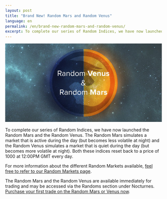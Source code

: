 ```yaml
---
layout: post
title: "Brand New! Random Mars and Random Venus"
language: en
permalink: /en/brand-new-random-mars-and-random-venus/
excerpt: To complete our series of Random Indices, we have now launched the Random Mars and the Random Venus. The Random Mars simulates a market that is active during the day (but becomes less volatile at night) and the Random Venus simulates a market that is quiet during the day (but becomes more volatile at night). Both these indices reset back to a price of 1000 at 12:00PM GMT every day.
---
```


![](/post_images/3490486_orig.jpg)

To complete our series of Random Indices, we have now launched the Random Mars and the Random Venus. The Random Mars simulates a market that is active during the day (but becomes less volatile at night) and the Random Venus simulates a market that is quiet during the day (but becomes more volatile at night). Both these indices reset back to a price of 1000 at 12:00PM GMT every day.

For more information about the different Random Markets available, [feel free to refer to our Random Markets page](https://www.binary.com/get-started/random-markets?l=EN&utm_medium=social&utm_source=blog&utm_content=whatsnew).

The Random Mars and the Random Venus are available immediately for trading and may be accessed via the Randoms section under Nocturnes. [Purchase your first trade on the Random Mars or Venus now](https://www.binary.com/c/trade.cgi?market=random&time=5m&form_name=risefall&H=S0P&currency=USD&underlying_symbol=RDVENUS&date_start=1396870200&type=INTRADU&payout=250&l=EN&utm_medium=social&utm_source=blog&utm_content=whatsnew).
